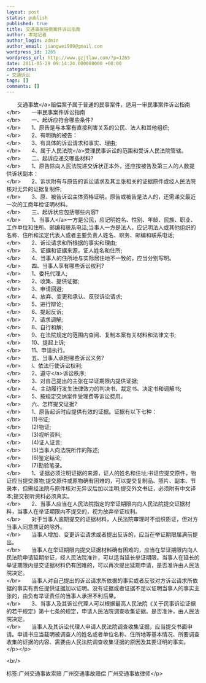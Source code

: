 ```yaml
---
layout: post
status: publish
published: true
title: 交通事故赔偿案件诉讼指南
author: 本站记者
author_login: admin
author_email: jiangwei909@gmail.com
wordpress_id: 1265
wordpress_url: http://www.gzjtlaw.com/?p=1265
date: 2011-05-29 09:14:24.000000000 +08:00
categories:
- 交通诉讼
tags: []
comments: []
---
```

<p><p>　　<a>交通事故<&#47;a>赔偿案子属于普通的民事案件，适用一审民事案件诉讼指南 <br><&#47;br>　　一审民事案件诉讼指南 <br><&#47;br>　　一、起诉应符合哪些条件? <br><&#47;br>　　1、原告是与本案有直接利害关系的公民、法人和其他组织; <br><&#47;br>　　2、有明确的被告： <br><&#47;br>　　3、有具体的诉讼请求和事实、理由; <br><&#47;br>　　4、属于<a>人民法院<&#47;a>受理民事诉讼的范围和受诉人民法院管辖。 <br><&#47;br>　　二、起诉应递交哪些材料? <br><&#47;br>　　1、原告除向人民法院递交诉状正本外，还应按被告及第三人的人数提供诉状副本： <br><&#47;br>　　2、诉状附有与原告的诉讼请求及其主张相关的证据原件或经人民法院核对无异的证据复制件; <br><&#47;br>　　3、原、被告诉讼主体资格证明。原告或被告是法人的，还需递交最近一次的工商年检证明材料。 <br><&#47;br>　　三、起诉状应包括哪些内容? <br><&#47;br>　　1、<a>当事人<&#47;a>一方是公民，应记明姓名、性别、年龄、民族、职业、工作单位和住所、邮编和联系电话;当事人一方是法人，应记明法人或其他组织的名称、住所和法定代表人或者主要负责人姓名、职务、邮编和联系电话; <br><&#47;br>　　2、诉讼请求和所根据的事实和理由; <br><&#47;br>　　3、证据和证据来源，证人姓名和住所; <br><&#47;br>　　4、当事人的住所地与实际居住地不一致的，应当分别写明。 <br><&#47;br>　　四、当事人享有哪些诉讼权利? <br><&#47;br>　　1、委托代理人; <br><&#47;br>　　2、收集、提供证据; <br><&#47;br>　　3、申请回避; <br><&#47;br>　　4、放弃、变更和承认、反驳诉讼请求; <br><&#47;br>　　5、进行辩论; <br><&#47;br>　　6、提起反诉; <br><&#47;br>　　7、请求调解; <br><&#47;br>　　8、自行和解; <br><&#47;br>　　9、在法院规定的范围内查阅、复制本案有关材料和法律文书; <br><&#47;br>　　10、提起上诉; <br><&#47;br>　　11、申请执行。 <br><&#47;br>　　五、当事人承担哪些诉讼义务? <br><&#47;br>　　l、依法行使诉讼权利; <br><&#47;br>　　2、<a>遵守<&#47;a>诉讼秩序; <br><&#47;br>　　3、对自己提出的主张在举证期限内提供证据; <br><&#47;br>　　4、主动履行发生法律效力的判决书、裁定书、决定书和调解书; <br><&#47;br>　　5、按规定交纳案件受理费等诉讼费用。 <br><&#47;br>　　六、怎样提交证据? <br><&#47;br>　　1、原告起诉时应提供有效的证据。证据有以下七种： <br><&#47;br>　　(1)书证; <br><&#47;br>　　(2)物证; <br><&#47;br>　　(3)视听资料; <br><&#47;br>　　(4)证人证言; <br><&#47;br>　　(5)当事人向法院所作的陈述; <br><&#47;br>　　(6)鉴定结论; <br><&#47;br>　　(7)勘验笔录。 <br><&#47;br>　　1、证据必须注明证据的来源，证人的姓名和住址;书证应提交原件，物证应当提交原物;提交原件或原物确有困难的，可以提交复制品、照片、副本、节录本，但需经法院与原件核对无异议后加以注明;提交外文书证，必须附有中文译本;提交视听资料必须真实。 <br><&#47;br>　　2、当事人应当在人民法院指定的举证期限内向人民法院提交证据材料，当事人在举证期限内不提交的，视为放弃举证权利。 <br><&#47;br>　　对于当事人逾期提交的证据材料，人民法院审理时不组织质证，但对方当事人同意质证的除外。 <br><&#47;br>　　当事人增加、变更诉讼请求或者提出反诉的，应当在举证期限届满前提出。 <br><&#47;br>　　当事人在举证期限内提交证据材料确有困难的，应当在举证期限内向人民法院申请延期举证，经人民法院准许，可以适当延长举证期限。当事人在延长的举证期限内提交证据材料仍有困难的，可以再次提出延期申请，是否准许由人民法院决定。 <br><&#47;br>　　当事人对自己提出的诉讼请求所依据的事实或者反驳对方诉讼请求所依据的事实有责任提供证据加以证明。没有证据或者证据不足以证明当事人的事实主张的，由负有举证责任的当事人承担不利后果。 <br><&#47;br>　　3、当事人及其诉讼代理人可以根据最高人民法院《关于民事诉讼证据的若干规定》第十七条的规定，申请人民法院调查收集证据。是否准许，由人民法院决定。 <br><&#47;br>　　当事人及其诉讼代理人申请人民法院调查收集证据，应当提交书面申请。申请书应当载明被调查人的姓名或者单位名称、住所地等基本情况、所要调查收集的证据的内容、需要由人民法院调查收集证据的原因及其要证明的事实。 <&#47;p><&#47;p><br&#47;><p>标签:广州交通事故索赔 广州交通事故赔偿 广州交通事故律师<&#47;p>
